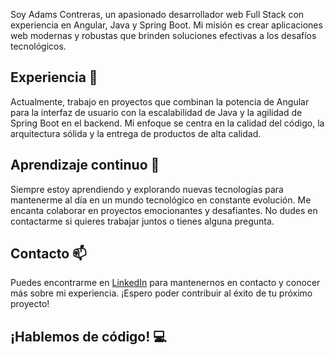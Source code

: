 [](https://images.pexels.com/photos/276452/pexels-photo-276452.jpeg?auto=compress&cs=tinysrgb&w=1260&h=750&dpr=1)

Soy Adams Contreras, un apasionado desarrollador web Full Stack con experiencia en Angular, Java y Spring Boot. Mi misión es crear aplicaciones web modernas y robustas que brinden soluciones efectivas a los desafíos tecnológicos.

## Experiencia 💼

Actualmente, trabajo en proyectos que combinan la potencia de Angular para la interfaz de usuario con la escalabilidad de Java y la agilidad de Spring Boot en el backend. Mi enfoque se centra en la calidad del código, la arquitectura sólida y la entrega de productos de alta calidad.

## Aprendizaje continuo 🚀

Siempre estoy aprendiendo y explorando nuevas tecnologías para mantenerme al día en un mundo tecnológico en constante evolución. Me encanta colaborar en proyectos emocionantes y desafiantes. No dudes en contactarme si quieres trabajar juntos o tienes alguna pregunta.

## Contacto 📫

Puedes encontrarme en [LinkedIn](https://www.linkedin.com/in/adams-contreras-390762215/) para mantenernos en contacto y conocer más sobre mi experiencia. ¡Espero poder contribuir al éxito de tu próximo proyecto!

## ¡Hablemos de código! 💻
